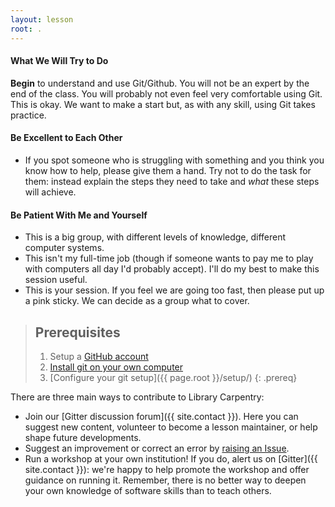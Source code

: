```yaml
---
layout: lesson
root: .
---
```

#### What We Will Try to Do

**Begin** to understand and use Git/Github. You will not be an expert by the end of the class. You will probably not even feel very comfortable using Git. This is okay. We want to make a start but, as with any skill, using Git takes practice.

#### Be Excellent to Each Other

* If you spot someone who is struggling with something and you think you know how to help, please give them a hand. Try not to do the task for them: instead explain the steps they need to take and *what* these steps will achieve.

#### Be Patient With Me and Yourself

* This is a big group, with different levels of knowledge, different computer systems.
* This isn't my full-time job (though if someone wants to pay me to play with computers all day I'd probably accept). I'll do my best to make this session useful.
* This is your session. If you feel we are going too fast, then please put up a pink sticky. We can decide as a group what to cover.

> ## Prerequisites
>
> 1. Setup a [GitHub account](https://github.com/)
> 2. [Install git on your own computer](https://help.github.com/articles/set-up-git/)
> 3. [Configure your git setup]({{ page.root }}/setup/)
{: .prereq}

There are three main ways to contribute to Library Carpentry:

- Join our [Gitter discussion forum]({{ site.contact }}). Here you can suggest new content, volunteer to become a lesson maintainer, or help shape future developments.
- Suggest an improvement or correct an error by [raising an Issue](https://github.com/data-lessons/library-git/issues).
- Run a workshop at your own institution! If you do, alert us on [Gitter]({{ site.contact }}): we're happy to help promote the workshop and offer guidance on running it. Remember, there is no better way to deepen your own knowledge of software skills than to teach others.
